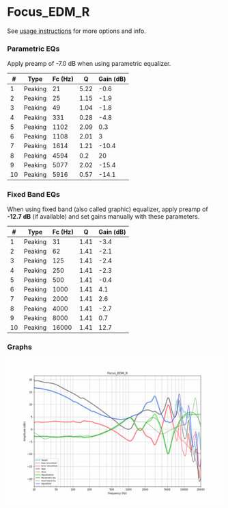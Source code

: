 # Focus_EDM_R
See [usage instructions](https://github.com/jaakkopasanen/AutoEq#usage) for more options and info.

### Parametric EQs
Apply preamp of -7.0 dB when using parametric equalizer.

|   # | Type    |   Fc (Hz) |    Q |   Gain (dB) |
|-----|---------|-----------|------|-------------|
|   1 | Peaking |        21 | 5.22 |        -0.6 |
|   2 | Peaking |        25 | 1.15 |        -1.9 |
|   3 | Peaking |        49 | 1.04 |        -1.8 |
|   4 | Peaking |       331 | 0.28 |        -4.8 |
|   5 | Peaking |      1102 | 2.09 |         0.3 |
|   6 | Peaking |      1108 | 2.01 |         3   |
|   7 | Peaking |      1614 | 1.21 |       -10.4 |
|   8 | Peaking |      4594 | 0.2  |        20   |
|   9 | Peaking |      5077 | 2.02 |       -15.4 |
|  10 | Peaking |      5916 | 0.57 |       -14.1 |

### Fixed Band EQs
When using fixed band (also called graphic) equalizer, apply preamp of **-12.7 dB** (if available) and set gains manually with these parameters.

|   # | Type    |   Fc (Hz) |    Q |   Gain (dB) |
|-----|---------|-----------|------|-------------|
|   1 | Peaking |        31 | 1.41 |        -3.4 |
|   2 | Peaking |        62 | 1.41 |        -2.1 |
|   3 | Peaking |       125 | 1.41 |        -2.4 |
|   4 | Peaking |       250 | 1.41 |        -2.3 |
|   5 | Peaking |       500 | 1.41 |        -0.4 |
|   6 | Peaking |      1000 | 1.41 |         4.1 |
|   7 | Peaking |      2000 | 1.41 |         2.6 |
|   8 | Peaking |      4000 | 1.41 |        -2.7 |
|   9 | Peaking |      8000 | 1.41 |         0.7 |
|  10 | Peaking |     16000 | 1.41 |        12.7 |

### Graphs
![](./Focus_EDM_R.png)
